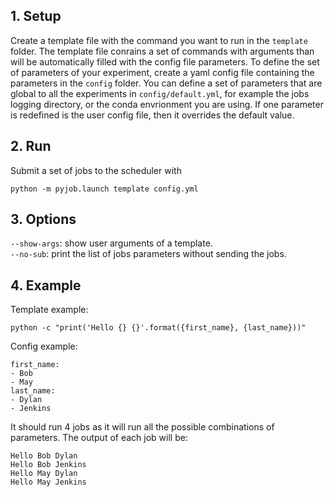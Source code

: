 ## 1. Setup

Create a template file with the command you want to run in the `template` folder. The template file conrains a set of commands with arguments than will be automatically filled with the config file parameters. To define the set of parameters of your experiment, create a yaml config file containing the parameters in the `config` folder. You can define a set of parameters that are global to all the experiments in `config/default.yml`, for example the jobs logging directory, or the conda envrionment you are using. If one parameter is redefined is the user config file, then it overrides the default value.

## 2. Run
Submit a set of jobs to the scheduler with
```
python -m pyjob.launch template config.yml
```

## 3. Options
`--show-args`: show user arguments of a template.<br/>
`--no-sub`: print the list of jobs parameters without sending the jobs.<br/>

## 4. Example
Template example:
```
python -c "print('Hello {} {}'.format({first_name}, {last_name}))"
```
Config example:
```
first_name:
- Bob
- May
last_name:
- Dylan
- Jenkins
```

It should run 4 jobs as it will run all the possible combinations of parameters. The output of each job will be:
```
Hello Bob Dylan
Hello Bob Jenkins
Hello May Dylan
Hello May Jenkins
```
